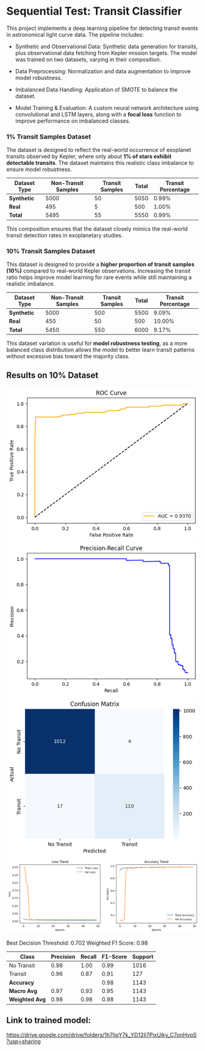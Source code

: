 # Sequential Test: Transit Classifier

This project implements a deep learning pipeline for detecting transit events in astronomical light curve data. The pipeline includes:

- Synthetic and Observational Data: Synthetic data generation for transits, plus observational data fetching from Kepler mission targets. The model was trained on two datasets, varying in their composition.

- Data Preprocessing: Normalization and data augmentation to improve model robustness.

- Imbalanced Data Handling: Application of SMOTE to balance the dataset.

- Model Training & Evaluation: A custom neural network architecture using convolutional and LSTM layers, along with a **focal loss** function to improve performance on imbalanced classes.

### 1% Transit Samples Dataset  
The dataset is designed to reflect the real-world occurrence of exoplanet transits observed by Kepler, where only about **1% of stars exhibit detectable transits**. The dataset maintains this realistic class imbalance to ensure model robustness.

| Dataset Type  | Non-Transit Samples | Transit Samples | Total | Transit Percentage |
|--------------|--------------------|----------------|-------|------------------|
| **Synthetic** | 5000               | 50             | 5050  | 0.99%            |
| **Real**      | 495                | 5              | 500   | 1.00%            |
| **Total**     | 5495               | 55             | 5550  | 0.99%            |

This composition ensures that the dataset closely mimics the real-world transit detection rates in exoplanetary studies.


### 10% Transit Samples Dataset  
This dataset is designed to provide a **higher proportion of transit samples (10%)** compared to real-world Kepler observations. Increasing the transit ratio helps improve model learning for rare events while still maintaining a realistic imbalance.

| Dataset Type  | Non-Transit Samples | Transit Samples | Total | Transit Percentage |
|--------------|--------------------|----------------|-------|------------------|
| **Synthetic** | 5000               | 500           | 5500  | 9.09%            |
| **Real**      | 450                | 50            | 500   | 10.00%           |
| **Total**     | 5450               | 550           | 6000  | 9.17%            |

This dataset variation is useful for **model robustness testing**, as a more balanced class distribution allows the model to better learn transit patterns without excessive bias toward the majority class.


## Results on 10% Dataset
![alt text](roc_curve.png)
![alt text](precision-recall.png)
![alt text](confusion_matrix.png)
![alt text](loss-accuracy.png)

Best Decision Threshold: 0.702
Weighted F1 Score: 0.98

| Class        | Precision | Recall | F1-Score | Support |
|-------------|-----------|--------|----------|---------|
| No Transit  | 0.98      | 1.00   | 0.99     | 1016    |
| Transit     | 0.96      | 0.87   | 0.91     | 127     |
| **Accuracy**     |         |        | 0.98     | 1143    |
| **Macro Avg**    | 0.97    | 0.93   | 0.95     | 1143    |
| **Weighted Avg** | 0.98    | 0.98   | 0.98     | 1143    |

## Link to trained model:
https://drive.google.com/drive/folders/1h7ljqY7k_YD12Ii7PixUlky_C7onHvpS?usp=sharing
